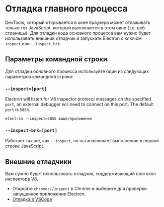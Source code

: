 # Отладка главного процесса

DevTools, который открывается в окне браузера может отлаживать только тот JavaScript, который выполняется в этом окне (т.е. веб-страницы). Для отладки кода основного процесса вам нужно будет использовать внешний отладчик и запускать Electron с ключом `--inspect` или `--inspect-brk`.

## Параметры командной строки

Для отладки основного процесса используйте один из следующих параметров командной строки:

### `--inspect=[port]`

Electron will listen for V8 inspector protocol messages on the specified `port`, an external debugger will need to connect on this port. The default `port` is `5858`.

```shell
electron --inspect=5858 ваше/приложение
```

### `--inspect-brk=[port]`

Работает так же, как `--inspect`, но останавливает выполнение в первой строке JavaScript.

## Внешние отладчики

Вам нужно будет использовать отладчик, поддерживающий протокол инспектора V8.

- Откройте `chrome://inspect` в Chrome и выберите для проверки запущенное приложение Electron.
- [Отладка в VSCode](debugging-vscode.md)
